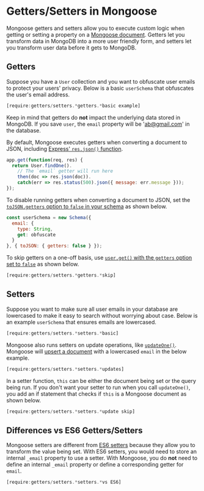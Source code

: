 # Getters/Setters in Mongoose

Mongoose getters and setters allow you to execute custom logic when getting or setting a property on a [Mongoose document](../documents.html). Getters let you transform data in MongoDB into a more user friendly form, and setters let you transform user data before it gets to MongoDB.

## Getters

Suppose you have a `User` collection and you want to obfuscate user emails to protect your users' privacy. Below is a basic `userSchema` that obfuscates the user's email address.

```javascript
[require:getters/setters.*getters.*basic example]
```

Keep in mind that getters do **not** impact the underlying data stored in
MongoDB. If you save `user`, the `email` property will be 'ab@gmail.com' in
the database.

By default, Mongoose executes getters when converting a document to JSON,
including [Express' `res.json()` function](http://expressjs.com/en/4x/api.html#res.json).

```javascript
app.get(function(req, res) {
  return User.findOne().
    // The `email` getter will run here
    then(doc => res.json(doc)).
    catch(err => res.status(500).json({ message: err.message }));
});
```

To disable running getters when converting a document to JSON, set the [`toJSON.getters` option to `false` in your schema](../guide.html#toJSON) as shown below.

```javascript
const userSchema = new Schema({
  email: {
    type: String,
    get: obfuscate
  }
}, { toJSON: { getters: false } });
```

To skip getters on a one-off basis, use [`user.get()` with the `getters` option set to `false`](../api/document.html#document_Document-get) as shown below.

```javascript
[require:getters/setters.*getters.*skip]
```

## Setters

Suppose you want to make sure all user emails in your database are lowercased to 
make it easy to search without worrying about case. Below is an example
`userSchema` that ensures emails are lowercased.

```javascript
[require:getters/setters.*setters.*basic]
```

Mongoose also runs setters on update operations, like [`updateOne()`](../api/query.html#query_Query-updateOne). Mongoose will
[upsert a document](https://masteringjs.io/tutorials/mongoose/upsert) with a
lowercased `email` in the below example.

```javascript
[require:getters/setters.*setters.*updates]
```

In a setter function, `this` can be either the document being set or the query
being run. If you don't want your setter to run when you call `updateOne()`,
you add an if statement that checks if `this` is a Mongoose document as shown
below.

```javascript
[require:getters/setters.*setters.*update skip]
```

Differences vs ES6 Getters/Setters
----------------------------------

Mongoose setters are different from [ES6 setters](https://developer.mozilla.org/en-US/docs/Web/JavaScript/Reference/Functions/set) because they allow you to transform the value being set. With ES6 setters, you
would need to store an internal `_email` property to use a setter. With Mongoose,
you do **not** need to define an internal `_email` property or define a 
corresponding getter for `email`.

```javascript
[require:getters/setters.*setters.*vs ES6]
```
